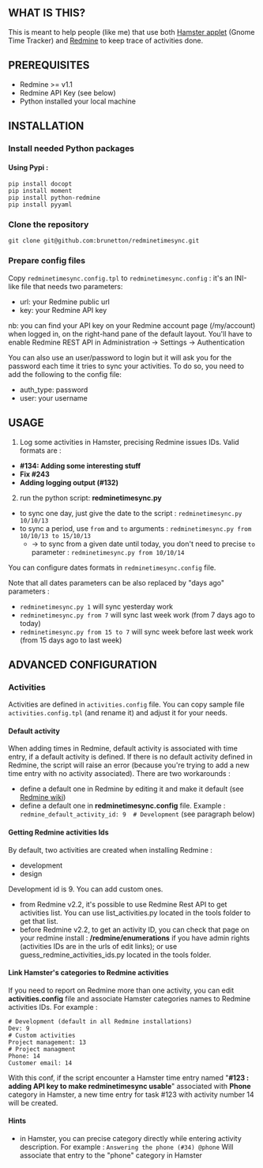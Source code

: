 WHAT IS THIS?
-------------

This is meant to help people (like me) that use both [Hamster applet][1] (Gnome Time Tracker) and [Redmine][2] to keep trace of activities done.


PREREQUISITES
-------------

* Redmine >= v1.1
* Redmine API Key (see below)
* Python installed your local machine

INSTALLATION
------------

### Install needed Python packages

#### Using Pypi :

    pip install docopt
    pip install moment
    pip install python-redmine
    pip install pyyaml

### Clone the repository

    git clone git@github.com:brunetton/redminetimesync.git

### Prepare config files

Copy `redminetimesync.config.tpl` to `redminetimesync.config` : it's an INI-like file that needs two parameters:

 - url: your Redmine public url
 - key: your Redmine API key

  nb: you can find your API key on your Redmine account page (/my/account) when logged in, on the right-hand pane of the default layout.
  You'll have to enable Redmine REST API in Administration -> Settings -> Authentication

  You can also use an user/password to login but it will ask you for the password each time it tries to sync your activities. To do so, you need to add the following to the config file:

 - auth_type: password
 - user: your username


USAGE
-----
1. Log some activities in Hamster, precising Redmine issues IDs. Valid formats are :
 - **#134: Adding some interesting stuff**
 - **Fix #243**
 - **Adding logging output (#132)**

2. run the python script: **redminetimesync.py**
 - to sync one day, just give the date to the script : `redminetimesync.py 10/10/13`
 - to sync a period, use `from` and `to` arguments : `redminetimesync.py from 10/10/13 to 15/10/13`
   - -> to sync from a given date until today, you don't need to precise `to` parameter : `redminetimesync.py from 10/10/14`

You can configure dates formats in `redminetimesync.config` file.

Note that all dates parameters can be also replaced by "days ago" parameters :
 - `redminetimesync.py 1` will sync yesterday work
 - `redminetimesync.py from 7` will sync last week work (from 7 days ago to today)
 - `redminetimesync.py from 15 to 7` will sync week before last week work (from 15 days ago to last week)


ADVANCED CONFIGURATION
----------------------

### Activities

Activities are defined in `activities.config` file. You can copy sample file `activities.config.tpl` (and rename it)
and adjust it for your needs.

#### Default activity

When adding times in Redmine, default activity is associated with time entry, if a default activity is defined. If there is no default activity defined in Redmine, the script will raise an error (because you're trying to add a new time entry with no activity associated). There are two workarounds :

 - define a default one in Redmine by editing it and make it default (see [Redmine wiki][3])
 - define a default one in **redminetimesync.config** file. Example :
   `redmine_default_activity_id: 9  # Development`
   (see paragraph below)

#### Getting Redmine activities Ids
By default, two activities are created when installing Redmine :

  - development
  - design

Development id is 9. You can add custom ones.

  - from Redmine v2.2, it's possible to use Redmine Rest API to get activities list. You can use list_activities.py located in the tools folder to get that list.
  - before Redmine v2.2, to get an activity ID, you can check that page on your redmine install : **/redmine/enumerations** if you have admin rights (activities IDs are in the urls of edit links); or use guess_redmine_activities_ids.py located in the tools folder.

#### Link Hamster's categories to Redmine activities

If you need to report on Redmine more than one activity, you can edit **activities.config** file and associate Hamster categories names to Redmine activities IDs.
For example :

    # Development (default in all Redmine installations)
    Dev: 9
    # Custom activities
    Project management: 13
    # Project managment
    Phone: 14
    Customer email: 14

With this conf, if the script encounter a Hamster time entry named "**#123 : adding API key to make redminetimesync usable**" associated with **Phone** category in Hamster, a new time entry for task #123 with activity number 14 will be created.

#### Hints

  - in Hamster, you can precise category directly while entering activity description. For example :
    `Answering the phone (#34) @phone`
    Will associate that entry to the "phone" category in Hamster


[1]: https://extensions.gnome.org/extension/425/project-hamster-extension/
[2]: http://www.redmine.org/
[3]: http://www.redmine.org/projects/redmine/wiki/RedmineEnumerations
